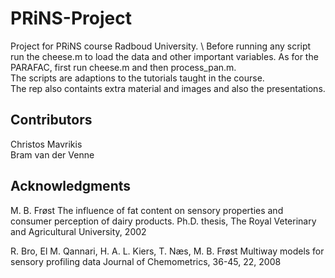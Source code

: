 # PRiNS-Project
Project for PRiNS course Radboud University. \ 
Before running any script run the cheese.m to load the data and other important variables. As for the PARAFAC, first run cheese.m and then process_pan.m. \
The scripts are adaptions to the tutorials taught in the course. \
The rep also containts extra material and images and also the presentations. 
## Contributors
Christos Mavrikis \
Bram van der Venne
## Acknowledgments  

M. B. Frøst
The influence of fat content on sensory properties and consumer perception of dairy products.
Ph.D. thesis, The Royal Veterinary and Agricultural University, 2002

R. Bro, El M. Qannari, H. A. L. Kiers, T. Næs, M. B. Frøst
Multiway models for sensory profiling data
Journal of Chemometrics, 36-45, 22, 2008
